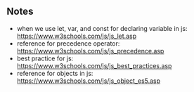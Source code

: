 ## Notes

* when we use let, var, and const for declaring variable in js: https://www.w3schools.com/js/js_let.asp
* reference for precedence operator: https://www.w3schools.com/js/js_precedence.asp
* best practice for js: https://www.w3schools.com/js/js_best_practices.asp
* reference for objects in js: https://www.w3schools.com/js/js_object_es5.asp